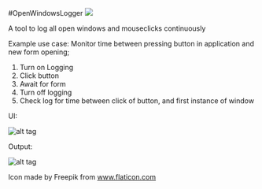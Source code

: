 #OpenWindowsLogger ![](http://i.imgur.com/9mZAHsZ.png)

A tool to log all open windows and mouseclicks continuously

Example use case:
Monitor time between pressing button in application and new form opening;
  1. Turn on Logging
  2. Click button
  3. Await for form
  4. Turn off logging
  5. Check log for time between click of button, and first instance of window

UI:

![alt tag](http://i.imgur.com/QgjCy6J.png)

Output:

![alt tag](http://i.imgur.com/mQlORM6.png)




Icon made by Freepik from www.flaticon.com 
